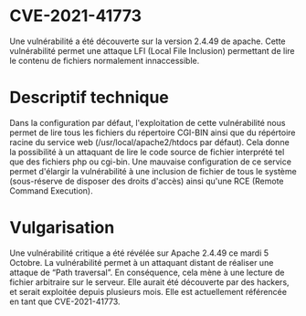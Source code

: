 # CVE-2021-41773
Une vulnérabilité a été découverte sur la version 2.4.49 de apache.
Cette vulnérabilité permet une attaque LFI (Local File Inclusion) permettant de lire le contenu de fichiers normalement innaccessible.

# Descriptif technique
Dans la configuration par défaut, l'exploitation de cette vulnérabilité nous permet de lire tous les fichiers du répertoire CGI-BIN ainsi que du répértoire racine du service web (/usr/local/apache2/htdocs par défaut). Cela donne la possibilité à un attaquant de lire le code source de fichier interprété tel que des fichiers php ou cgi-bin.
Une mauvaise configuration de ce service permet d'élargir la vulnérabilité à une inclusion de fichier de tous le système (sous-réserve de disposer des droits d'accès) ainsi qu'une RCE (Remote Command Execution).

# Vulgarisation 
Une vulnérabilité critique a été révélée sur Apache 2.4.49 ce mardi 5 Octobre. La vulnérabilité permet à un attaquant distant de réaliser une attaque de “Path traversal”. 
En conséquence, cela mène à une lecture de fichier arbitraire sur le serveur. Elle aurait été découverte par des hackers, et serait exploitée depuis plusieurs mois. Elle est actuellement référencée en tant que  CVE-2021-41773.

